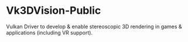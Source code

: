 # Vk3DVision-Public
Vulkan Driver to develop &amp; enable stereoscopic 3D rendering in games &amp; applications (including VR support).
